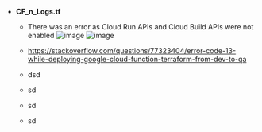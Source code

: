 - **CF_n_Logs.tf**
  - There was an error as Cloud Run APIs and Cloud Build APIs were not enabled
![image](https://github.com/Ajit1279/GCP_Learning/assets/81754034/9b15f26f-01e0-4c57-9a54-794d33974ebd)
![image](https://github.com/Ajit1279/GCP_Learning/assets/81754034/f4fdcadb-543e-49e3-86e6-ccdec633bd8d)
  
  - https://stackoverflow.com/questions/77323404/error-code-13-while-deploying-google-cloud-function-terraform-from-dev-to-qa
  - dsd
  - sd
  - sd
  - sd
